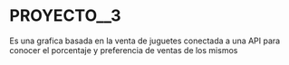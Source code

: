 # PROYECTO__3
Es una grafica basada en la venta de juguetes conectada a una API para conocer el porcentaje y preferencia de ventas de los mismos
